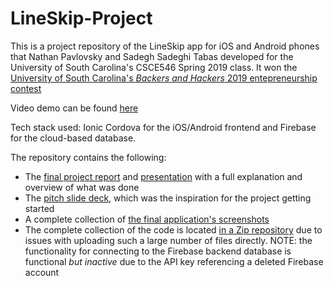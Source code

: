# LineSkip-Project

This is a project repository of the LineSkip app for iOS and Android phones that Nathan Pavlovsky and
Sadegh Sadeghi Tabas developed for the University of South Carolina's CSCE546 Spring 2019 class.
It won the [University of South Carolina's _Backers and Hackers_ 2019 entepreneurship contest](https://www.cse.sc.edu/news/news/2019-backers-and-hackers-winners)

Video demo can be found [here](https://youtu.be/9enQzGKMnsM)

Tech stack used: Ionic Cordova for the iOS/Android frontend and Firebase for the cloud-based database.

The repository contains the following:
- The [final project report](https://github.com/secnate/LineSkip-Project/blob/main/LineSkip%20Project%20Report.pdf) and [presentation](https://github.com/secnate/LineSkip-Project/blob/main/LINEUP_PITCH.pptx) with a full explanation and overview of what was done
- The [pitch slide deck](https://github.com/secnate/LineSkip-Project/blob/main/LINEUP_PITCH.pptx), which was the inspiration for the project getting started
- A complete collection of [the final application's screenshots](https://github.com/secnate/LineSkip-Project/tree/main/Screenshots)
- The complete collection of the code is located [in a Zip repository](https://github.com/secnate/LineSkip-Project/tree/main/Screenshots) due to issues with uploading such a large number of files directly. NOTE: the functionality for connecting to the Firebase backend database is functional *but inactive* due to the API key referencing a deleted Firebase account

